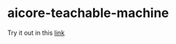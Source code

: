 # aicore-teachable-machine

Try it out in this [link](https://ivanyingx.github.io/aicore-teachable-machine/kirby-pika)
